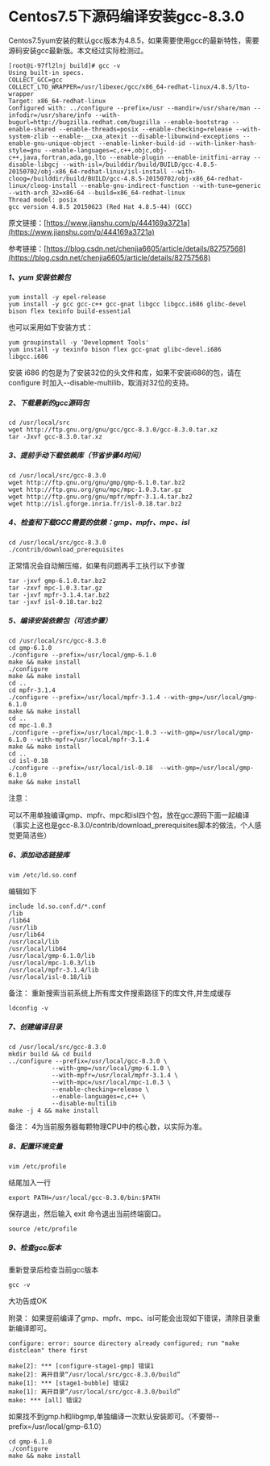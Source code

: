 # Centos7.5下源码编译安装gcc-8.3.0

Centos7.5yum安装的默认gcc版本为4.8.5，如果需要使用gcc的最新特性，需要源码安装gcc最新版。本文经过实际检测过。

```
[root@i-97fl2lnj build]# gcc -v
Using built-in specs.
COLLECT_GCC=gcc
COLLECT_LTO_WRAPPER=/usr/libexec/gcc/x86_64-redhat-linux/4.8.5/lto-wrapper
Target: x86_64-redhat-linux
Configured with: ../configure --prefix=/usr --mandir=/usr/share/man --infodir=/usr/share/info --with-bugurl=http://bugzilla.redhat.com/bugzilla --enable-bootstrap --enable-shared --enable-threads=posix --enable-checking=release --with-system-zlib --enable-__cxa_atexit --disable-libunwind-exceptions --enable-gnu-unique-object --enable-linker-build-id --with-linker-hash-style=gnu --enable-languages=c,c++,objc,obj-c++,java,fortran,ada,go,lto --enable-plugin --enable-initfini-array --disable-libgcj --with-isl=/builddir/build/BUILD/gcc-4.8.5-20150702/obj-x86_64-redhat-linux/isl-install --with-cloog=/builddir/build/BUILD/gcc-4.8.5-20150702/obj-x86_64-redhat-linux/cloog-install --enable-gnu-indirect-function --with-tune=generic --with-arch_32=x86-64 --build=x86_64-redhat-linux
Thread model: posix
gcc version 4.8.5 20150623 (Red Hat 4.8.5-44) (GCC) 
```

原文链接：[https://www.jianshu.com/p/444169a3721a](https://www.jianshu.com/p/444169a3721a)

参考链接：[https://blog.csdn.net/chenjia6605/article/details/82757568](https://blog.csdn.net/chenjia6605/article/details/82757568)

##### 1、yum 安装依赖包

```
yum install -y epel-release
yum install -y gcc gcc-c++ gcc-gnat libgcc libgcc.i686 glibc-devel bison flex texinfo build-essential 
```

也可以采用如下安装方式：
```
yum groupinstall -y 'Development Tools'
yum install -y texinfo bison flex gcc-gnat glibc-devel.i686 libgcc.i686
```

安装 i686 的包是为了安装32位的头文件和库，如果不安装i686的包，请在 configure 时加入--disable-multilib，取消对32位的支持。

##### 2、下载最新的gcc源码包


```
cd /usr/local/src
wget http://ftp.gnu.org/gnu/gcc/gcc-8.3.0/gcc-8.3.0.tar.xz
tar -Jxvf gcc-8.3.0.tar.xz
```

##### 3、提前手动下载依赖库（节省步骤4时间）

```
cd /usr/local/src/gcc-8.3.0
wget http://ftp.gnu.org/gnu/gmp/gmp-6.1.0.tar.bz2
wget http://ftp.gnu.org/gnu/mpc/mpc-1.0.3.tar.gz
wget http://ftp.gnu.org/gnu/mpfr/mpfr-3.1.4.tar.bz2
wget http://isl.gforge.inria.fr/isl-0.18.tar.bz2
```

##### 4、检查和下载GCC需要的依赖：gmp、mpfr、mpc、isl

```
cd /usr/local/src/gcc-8.3.0
./contrib/download_prerequisites
```

正常情况会自动解压缩，如果有问题再手工执行以下步骤

```
tar -jxvf gmp-6.1.0.tar.bz2
tar -zxvf mpc-1.0.3.tar.gz
tar -jxvf mpfr-3.1.4.tar.bz2
tar -jxvf isl-0.18.tar.bz2
```

##### 5、编译安装依赖包（可选步骤）

```
cd /usr/local/src/gcc-8.3.0
cd gmp-6.1.0
./configure --prefix=/usr/local/gmp-6.1.0
make && make install
./configure
make && make install
cd ..
cd mpfr-3.1.4
./configure --prefix=/usr/local/mpfr-3.1.4 --with-gmp=/usr/local/gmp-6.1.0
make && make install
cd ..
cd mpc-1.0.3
./configure --prefix=/usr/local/mpc-1.0.3 --with-gmp=/usr/local/gmp-6.1.0 --with-mpfr=/usr/local/mpfr-3.1.4
make && make install
cd ..
cd isl-0.18
./configure --prefix=/usr/local/isl-0.18  --with-gmp=/usr/local/gmp-6.1.0
make && make install
```

注意：

可以不用单独编译gmp、mpfr、mpc和isl四个包，放在gcc源码下面一起编译（事实上这也是gcc-8.3.0/contrib/download_prerequisites脚本的做法，个人感觉更简洁些）

##### 6、添加动态链接库

```
vim /etc/ld.so.conf
```

编辑如下

```
include ld.so.conf.d/*.conf
/lib
/lib64
/usr/lib
/usr/lib64
/usr/local/lib
/usr/local/lib64
/usr/local/gmp-6.1.0/lib
/usr/local/mpc-1.0.3/lib
/usr/local/mpfr-3.1.4/lib
/usr/local/isl-0.18/lib
```


备注： 重新搜索当前系统上所有库文件搜索路径下的库文件,并生成缓存

```
ldconfig -v 
```

##### 7、创建编译目录

```
cd /usr/local/src/gcc-8.3.0
mkdir build && cd build
../configure --prefix=/usr/local/gcc-8.3.0 \
			--with-gmp=/usr/local/gmp-6.1.0 \
			--with-mpfr=/usr/local/mpfr-3.1.4 \
			--with-mpc=/usr/local/mpc-1.0.3 \
			--enable-checking=release \
			--enable-languages=c,c++ \
			--disable-multilib
make -j 4 && make install
```
备注： 4为当前服务器每颗物理CPU中的核心数，以实际为准。

##### 8、配置环境变量

```
vim /etc/profile
```

结尾加入一行

```
export PATH=/usr/local/gcc-8.3.0/bin:$PATH
```

保存退出，然后输入 exit 命令退出当前终端窗口。

```
source /etc/profile
```

##### 9、检查gcc版本

重新登录后检查当前gcc版本

```
gcc -v
```

大功告成OK

附录：
如果提前编译了gmp、mpfr、mpc、isl可能会出现如下错误，清除目录重新编译即可。

    configure: error: source directory already configured; run "make distclean" there first
    
    make[2]: *** [configure-stage1-gmp] 错误1
    make[2]: 离开目录“/usr/local/src/gcc-8.3.0/build”
    make[1]: *** [stage1-bubble] 错误2
    make[1]: 离开目录“/usr/local/src/gcc-8.3.0/build”
    make: *** [all] 错误2

如果找不到gmp.h和libgmp,单独编译一次默认安装即可。（不要带--prefix=/usr/local/gmp-6.1.0）

```
cd gmp-6.1.0
./configure
make && make install
```

